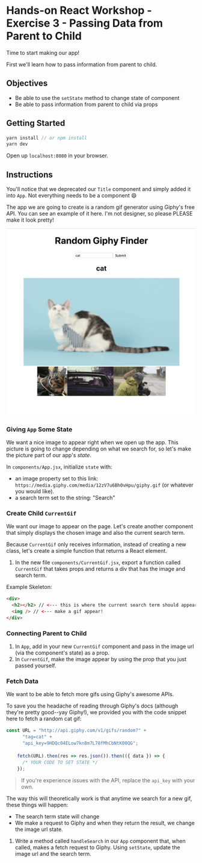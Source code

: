 # Hands-on React Workshop - Exercise 3 - Passing Data from Parent to Child

Time to start making our app!

First we'll learn how to pass information from parent to child.

## Objectives

* Be able to use the `setState` method to change state of component
* Be able to pass information from parent to child via props

## Getting Started

```js
yarn install // or npm install
yarn dev
```

Open up `localhost:8080` in your browser.

## Instructions

You'll notice that we deprecated our `Title` component and simply added it into `App`. Not everything needs to be a component 😄

The app we are going to create is a random gif generator using Giphy's free API. You can see an example of it here. I'm not designer, so please PLEASE make it look pretty!

![screenshot of app](./app-screenshot.png)

### Giving `App` Some State

We want a nice image to appear right when we open up the app. This picture is going to change depending on what we search for, so let's make the picture part of our app's *state*.

In `components/App.jsx`, initialize `state` with:

* an image property set to this link: `https://media.giphy.com/media/12zV7u6Bh0vHpu/giphy.gif` (or whatever you would like).
* a search term set to the string: "Search"

### Create Child `CurrentGif`

We want our image to appear on the page. Let's create another component that simply displays the chosen image and also the current search term.

Because `CurrentGif` only receives information, instead of creating a new class, let's create a simple function that returns a React element.

1. In the new file `components/CurrentGif.jsx`, export a function called `CurrentGif` that takes props and returns a div that has the image and search term.

Example Skeleton:

```html
<div>
  <h2></h2> // <--- this is where the current search term should appear
  <img /> // <--- make a gif appear!
</div>
```

### Connecting Parent to Child

1. In `App`, add in your new `CurrentGif` component and pass in the image url (via the component's state) as a prop.
1. In `CurrentGif`, make the image appear by using the prop that you just passed yourself.

### Fetch Data

We want to be able to fetch more gifs using Giphy's awesome APIs.

To save you the headache of reading through Giphy's docs (although they're pretty good--yay Giphy!), we provided you with the code snippet here to fetch a random cat gif:

```js
const URL = "http://api.giphy.com/v1/gifs/random?" +
      "tag=cat" +
      "api_key=9HDQc04ELow7kn8m7L78fMhCbNtK00QG";

    fetch(URL).then(res => res.json()).then(({ data }) => {
      /* YOUR CODE TO SET STATE */
    });
```

> If you're experience issues with the API, replace the `api_key` with your own.

The way this will theoretically work is that anytime we search for a new gif, these things will happen:

* The search term state will change
* We make a request to Giphy and when they return the result, we change the image url state.

1. Write a method called `handleSearch` in our `App` component that, when called, makes a fetch request to Giphy. Using `setState`, update the image url and the search term.